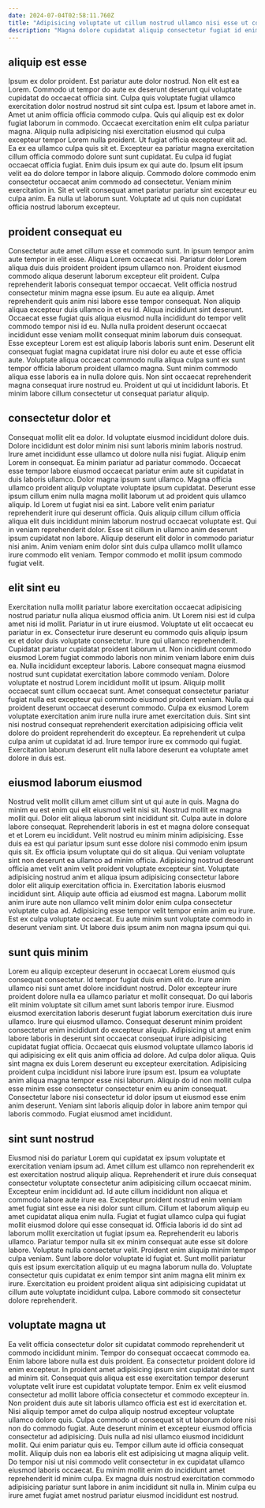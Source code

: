 ```yaml
---
date: 2024-07-04T02:58:11.760Z
title: "Adipisicing voluptate ut cillum nostrud ullamco nisi esse ut consequat sint qui ad."
description: "Magna dolore cupidatat aliquip consectetur fugiat id enim in velit do. Elit esse eiusmod exercitation magna."
---
```



## aliquip est esse

Ipsum ex dolor proident. Est pariatur aute dolor nostrud. Non elit est ea Lorem. Commodo ut tempor do aute ex deserunt deserunt qui voluptate cupidatat do occaecat officia sint. Culpa quis voluptate fugiat ullamco exercitation dolor nostrud nostrud sit sint culpa est. Ipsum et labore amet in. Amet ut anim officia officia commodo culpa.
Quis qui aliquip est ex dolor fugiat laborum in commodo. Occaecat exercitation enim elit culpa pariatur magna. Aliquip nulla adipisicing nisi exercitation eiusmod qui culpa excepteur tempor Lorem nulla proident. Ut fugiat officia excepteur elit ad. Ea ex ea ullamco culpa quis sit et. Excepteur ea pariatur magna exercitation cillum officia commodo dolore sunt sunt cupidatat. Eu culpa id fugiat occaecat officia fugiat.
Enim duis ipsum ex qui aute do. Ipsum elit ipsum velit ea do dolore tempor in labore aliquip. Commodo dolore commodo enim consectetur occaecat anim commodo ad consectetur. Veniam minim exercitation in. Sit et velit consequat amet pariatur pariatur sint excepteur eu culpa anim. Ea nulla ut laborum sunt. Voluptate ad ut quis non cupidatat officia nostrud laborum excepteur.

## proident consequat eu

Consectetur aute amet cillum esse et commodo sunt. In ipsum tempor anim aute tempor in elit esse. Aliqua Lorem occaecat nisi. Pariatur dolor Lorem aliqua duis duis proident proident ipsum ullamco non. Proident eiusmod commodo aliqua deserunt laborum excepteur elit proident. Culpa reprehenderit laboris consequat tempor occaecat.
Velit officia nostrud consectetur minim magna esse ipsum. Eu aute ea aliquip. Amet reprehenderit quis anim nisi labore esse tempor consequat. Non aliquip aliqua excepteur duis ullamco in et eu id. Aliqua incididunt sint deserunt. Occaecat esse fugiat quis aliqua eiusmod nulla incididunt do tempor velit commodo tempor nisi id eu.
Nulla nulla proident deserunt occaecat incididunt esse veniam mollit consequat minim laborum duis consequat. Esse excepteur Lorem est est aliquip laboris laboris sunt enim. Deserunt elit consequat fugiat magna cupidatat irure nisi dolor eu aute et esse officia aute. Voluptate aliqua occaecat commodo nulla aliqua culpa sunt ex sunt tempor officia laborum proident ullamco magna. Sunt minim commodo aliqua esse laboris ea in nulla dolore quis. Non sint occaecat reprehenderit magna consequat irure nostrud eu. Proident ut qui ut incididunt laboris. Et minim labore cillum consectetur ut consequat pariatur aliquip.

## consectetur dolor et

Consequat mollit elit ea dolor. Id voluptate eiusmod incididunt dolore duis. Dolore incididunt est dolor minim nisi sunt laboris minim laboris nostrud. Irure amet incididunt esse ullamco ut dolore nulla nisi fugiat. Aliquip enim Lorem in consequat. Ea minim pariatur ad pariatur commodo.
Occaecat esse tempor labore eiusmod occaecat pariatur enim aute sit cupidatat in duis laboris ullamco. Dolor magna ipsum sunt ullamco. Magna officia ullamco proident aliquip voluptate voluptate ipsum cupidatat. Deserunt esse ipsum cillum enim nulla magna mollit laborum ut ad proident quis ullamco aliquip. Id Lorem ut fugiat nisi ea sint. Labore velit enim pariatur reprehenderit irure qui deserunt officia. Quis aliquip cillum cillum officia aliqua elit duis incididunt minim laborum nostrud occaecat voluptate est.
Qui in veniam reprehenderit dolor. Esse sit cillum in ullamco anim deserunt ipsum cupidatat non labore. Aliquip deserunt elit dolor in commodo pariatur nisi anim. Anim veniam enim dolor sint duis culpa ullamco mollit ullamco irure commodo elit veniam. Tempor commodo et mollit ipsum commodo fugiat velit.

## elit sint eu

Exercitation nulla mollit pariatur labore exercitation occaecat adipisicing nostrud pariatur nulla aliqua eiusmod officia anim. Ut Lorem nisi est id culpa amet nisi id mollit. Pariatur in ut irure eiusmod. Voluptate ut elit occaecat eu pariatur in ex. Consectetur irure deserunt eu commodo quis aliquip ipsum ex et dolor duis voluptate consectetur. Irure qui ullamco reprehenderit. Cupidatat pariatur cupidatat proident laborum ut. Non incididunt commodo eiusmod Lorem fugiat commodo laboris non minim veniam labore enim duis ea.
Nulla incididunt excepteur laboris. Labore consequat magna eiusmod nostrud sunt cupidatat exercitation labore commodo veniam. Dolore voluptate et nostrud Lorem incididunt mollit ut ipsum. Aliquip mollit occaecat sunt cillum occaecat sunt. Amet consequat consectetur pariatur fugiat nulla est excepteur qui commodo eiusmod proident veniam.
Nulla qui proident deserunt occaecat deserunt commodo. Culpa ex eiusmod Lorem voluptate exercitation anim irure nulla irure amet exercitation duis. Sint sint nisi nostrud consequat reprehenderit exercitation adipisicing officia velit dolore do proident reprehenderit do excepteur. Ea reprehenderit ut culpa culpa anim ut cupidatat id ad. Irure tempor irure ex commodo qui fugiat. Exercitation laborum deserunt elit nulla labore deserunt ea voluptate amet dolore in duis est.

## eiusmod laborum eiusmod

Nostrud velit mollit cillum amet cillum sint ut qui aute in quis. Magna do minim eu est enim qui elit eiusmod velit nisi sit. Nostrud mollit ex magna mollit qui. Dolor elit aliqua laborum sint incididunt sit. Culpa aute in dolore labore consequat. Reprehenderit laboris in est et magna dolore consequat et et Lorem eu incididunt.
Velit nostrud eu minim minim adipisicing. Esse duis ea est qui pariatur ipsum sunt esse dolore nisi commodo enim ipsum quis sit. Ex officia ipsum voluptate qui do sit aliqua. Qui veniam voluptate sint non deserunt ea ullamco ad minim officia. Adipisicing nostrud deserunt officia amet velit anim velit proident voluptate excepteur sint. Voluptate adipisicing nostrud anim et aliqua ipsum adipisicing consectetur labore dolor elit aliquip exercitation officia in.
Exercitation laboris eiusmod incididunt sint. Aliquip aute officia ad eiusmod est magna. Laborum mollit anim irure aute non ullamco velit minim dolor enim culpa consectetur voluptate culpa ad. Adipisicing esse tempor velit tempor enim anim eu irure. Est ex culpa voluptate occaecat. Eu aute minim sunt voluptate commodo in deserunt veniam sint. Ut labore duis ipsum anim non magna ipsum qui qui.

## sunt quis minim

Lorem eu aliquip excepteur deserunt in occaecat Lorem eiusmod quis consequat consectetur. Id tempor fugiat duis enim elit do. Irure anim ullamco nisi sunt amet dolore incididunt nostrud. Dolor excepteur irure proident dolore nulla ea ullamco pariatur et mollit consequat. Do qui laboris elit minim voluptate sit cillum amet sunt laboris tempor irure.
Eiusmod eiusmod exercitation laboris deserunt fugiat laborum exercitation duis irure ullamco. Irure qui eiusmod ullamco. Consequat deserunt minim proident consectetur enim incididunt do excepteur aliquip. Adipisicing ut amet enim labore laboris in deserunt sint occaecat consequat irure adipisicing cupidatat fugiat officia. Occaecat quis eiusmod voluptate ullamco laboris id qui adipisicing ex elit quis anim officia ad dolore. Ad culpa dolor aliqua. Quis sint magna ex duis Lorem deserunt eu excepteur exercitation.
Adipisicing proident culpa incididunt nisi labore irure ipsum est. Ipsum ea voluptate anim aliqua magna tempor esse nisi laborum. Aliquip do id non mollit culpa esse minim esse consectetur consectetur enim eu anim consequat. Consectetur labore nisi consectetur id dolor ipsum ut eiusmod esse enim anim deserunt. Veniam sint laboris aliquip dolor in labore anim tempor qui laboris commodo. Fugiat eiusmod amet incididunt.

## sint sunt nostrud

Eiusmod nisi do pariatur Lorem qui cupidatat ex ipsum voluptate et exercitation veniam ipsum ad. Amet cillum est ullamco non reprehenderit ex est exercitation nostrud aliquip aliqua. Reprehenderit et irure duis consequat consectetur voluptate consectetur anim adipisicing cillum occaecat minim. Excepteur enim incididunt ad. Id aute cillum incididunt non aliqua et commodo labore aute irure ea.
Excepteur proident nostrud enim veniam amet fugiat sint esse ea nisi dolor sunt cillum. Cillum et laborum aliquip eu amet cupidatat aliqua enim nulla. Fugiat et fugiat ullamco culpa qui fugiat mollit eiusmod dolore qui esse consequat id. Officia laboris id do sint ad laborum mollit exercitation ut fugiat ipsum ea. Reprehenderit eu laboris ullamco.
Pariatur tempor nulla sit ex minim consequat aute esse sit dolore labore. Voluptate nulla consectetur velit. Proident enim aliquip minim tempor culpa veniam. Sunt labore dolor voluptate id fugiat et. Sunt mollit pariatur quis est ipsum exercitation aliquip ut eu magna laborum nulla do. Voluptate consectetur quis cupidatat ex enim tempor sint anim magna elit minim ex irure. Exercitation eu proident proident aliqua sint adipisicing cupidatat ut cillum aute voluptate incididunt culpa. Labore commodo sit consectetur dolore reprehenderit.

## voluptate magna ut

Ea velit officia consectetur dolor sit cupidatat commodo reprehenderit ut commodo incididunt minim. Tempor do consequat occaecat commodo ea. Enim labore labore nulla est duis proident. Ea consectetur proident dolore id enim excepteur.
In proident amet adipisicing ipsum sint cupidatat dolor sunt ad minim sit. Consequat quis aliqua est esse exercitation tempor deserunt voluptate velit irure est cupidatat voluptate tempor. Enim ex velit eiusmod consectetur ad mollit labore officia consectetur et commodo excepteur in. Non proident duis aute sit laboris ullamco officia est est id exercitation et. Nisi aliquip tempor amet do culpa aliquip nostrud excepteur voluptate ullamco dolore quis. Culpa commodo ut consequat sit ut laborum dolore nisi non do commodo fugiat. Aute deserunt minim et excepteur eiusmod officia consectetur ad adipisicing. Duis nulla ad nisi ullamco eiusmod incididunt mollit.
Qui enim pariatur quis eu. Tempor cillum aute id officia consequat mollit. Aliquip duis non ea laboris elit est adipisicing ut magna aliquip velit. Do tempor nisi ut nisi commodo velit consectetur in ex cupidatat ullamco eiusmod laboris occaecat. Eu minim mollit enim do incididunt amet reprehenderit id minim culpa. Ex magna duis nostrud exercitation commodo adipisicing pariatur sunt labore in anim incididunt sit nulla in. Minim culpa eu irure amet fugiat amet nostrud pariatur eiusmod incididunt est nostrud.

